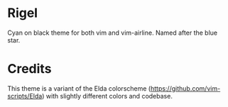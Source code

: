 # Rigel
Cyan on black theme for both vim and vim-airline. Named after the blue star.

# Credits
This theme is a variant of the Elda colorscheme
(https://github.com/vim-scripts/Elda) with slightly different colors and
codebase.
